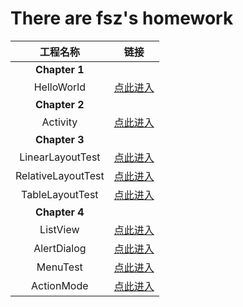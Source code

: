 # There are fsz's homework

|      工程名称      |                             链接                             |
| :----------------: | :----------------------------------------------------------: |
|   **Chapter 1**    |                                                              |
|     HelloWorld     | [点此进入](https://github.com/317363184/class/tree/master/HelloWorld) |
|   **Chapter 2**    |                                                              |
|      Activity      | [点此进入](https://github.com/317363184/class/tree/master/Activity) |
|   **Chapter 3**    |                                                              |
|  LinearLayoutTest  | [点此进入](https://github.com/317363184/class/tree/master/LinearLayoutTest) |
| RelativeLayoutTest | [点此进入](https://github.com/317363184/class/tree/master/RelativeLayoutTest) |
|  TableLayoutTest   | [点此进入](https://github.com/317363184/class/tree/master/TableLayoutTest) |
|   **Chapter 4**    |                                                              |
|      ListView      | [点此进入](https://github.com/317363184/class/tree/master/ListView) |
|    AlertDialog     | [点此进入](https://github.com/317363184/class/tree/master/AlertDialog) |
|      MenuTest      | [点此进入](https://github.com/317363184/class/tree/master/MenuTest_xml) |
|     ActionMode     | [点此进入](https://github.com/317363184/class/tree/master/ContextActionModeTest) |

